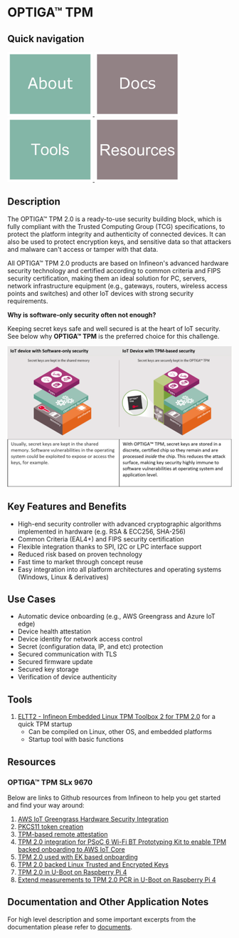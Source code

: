 # OPTIGA&trade; TPM

## Quick navigation

<a href="https://www.infineon.com/cms/en/product/security-smart-card-solutions/optiga-embedded-security-solutions/optiga-tpm">
    <img src="https://github.com/Infineon/optiga-tpm/blob/main/pictures/tile-about.jpg" width="192" height="144">
</a>
<a href="https://www.infineon.com/cms/en/product/security-smart-card-solutions/optiga-embedded-security-solutions/optiga-tpm/#!documents">
    <img src="https://github.com/Infineon/optiga-tpm/blob/main/pictures/tile-docs.jpg" width="192" height="144">
</a>
<a href="https://github.com/Infineon/optiga-tpm#tools">
    <img src="https://github.com/Infineon/optiga-tpm/blob/main/pictures/tile-tools.jpg" width="192" height="144">
</a>
<a href="https://github.com/Infineon/optiga-tpm#resources">
    <img src="https://github.com/Infineon/optiga-tpm/blob/main/pictures/tile-resources.jpg" width="192" height="144">
</a>

## Description

The OPTIGA™ TPM 2.0 is a ready-to-use security building block, which is fully compliant with the Trusted Computing Group (TCG) specifications, to protect the platform integrity and authenticity of connected devices. It can also be used to protect encryption keys, and sensitive data so that attackers and malware can't access or tamper with that data.

All OPTIGA™ TPM 2.0 products are based on Infineon's advanced hardware security technology and certified according to common criteria and FIPS security certification, making them an ideal solution for PC, servers, network infrastructure equipment (e.g., gateways, routers, wireless access points and switches) and other IoT devices with strong security requirements.

**Why is software-only security often not enough?**

Keeping secret keys safe and well secured is at the heart of IoT security. See below why **OPTIGA™ TPM** is the preferred choice for this challenge.

<img src="https://github.com/Infineon/optiga-tpm/raw/main/pictures/summary.png">
 
## Key Features and Benefits

* High-end security controller with advanced cryptographic algorithms implemented in hardware (e.g. RSA & ECC256, SHA-256)
* Common Criteria (EAL4+) and FIPS security certification
* Flexible integration thanks to SPI, I2C or LPC interface support
* Reduced risk based on proven technology
* Fast time to market through concept reuse
* Easy integration into all platform architectures and operating systems (Windows, Linux & derivatives)

## Use Cases

* Automatic device onboarding (e.g.,  AWS Greengrass and Azure IoT edge)
* Device health attestation
* Device identity for network access control
* Secret (configuration data, IP, and etc) protection
* Secured communication with TLS
* Secured firmware update
* Secured key storage
* Verification of device authenticity

## Tools

1. [ELTT2 - Infineon Embedded Linux TPM Toolbox 2 for TPM 2.0](https://github.com/Infineon/eltt2) for a quick TPM startup 
    - Can be compiled on Linux, other OS, and embedded platforms
    - Startup tool with basic functions

## Resources

### OPTIGA™ TPM SLx 9670

Below are links to Github resources from Infineon to help you get started and find your way around:

1. [AWS IoT Greengrass Hardware Security Integration](https://github.com/Infineon/amazon-greengrass-hsi-optiga-tpm)
2. [PKCS11 token creation](https://github.com/Infineon/pkcs11-optiga-tpm)
3. [TPM-based remote attestation](https://github.com/Infineon/remote-attestation-optiga-tpm)
4. [TPM 2.0 integration for PSoC 6 Wi-Fi BT Prototyping Kit to enable TPM backed onboarding to AWS IoT Core](https://github.com/Infineon/psoc6-aws-iot-optiga-tpm)
5. [TPM 2.0 used with EK based onboarding](https://github.com/Infineon/ek-based-onboarding-optiga-tpm)
6. [TPM 2.0 backed Linux Trusted and Encrypted Keys](https://github.com/Infineon/linux-trusted-key-optiga-tpm)
7. [TPM 2.0 in U-Boot on Raspberry Pi 4](https://github.com/joholl/rpi4-uboot-tpm)
8. [Extend measurements to TPM 2.0 PCR in U-Boot on Raspberry Pi 4](https://github.com/wxleong/tpm2-uboot-rpi4)

## Documentation and Other Application Notes

For high level description and some important excerpts from the documentation please refer to [documents](https://www.infineon.com/cms/en/product/security-smart-card-solutions/optiga-embedded-security-solutions/optiga-tpm/?redirId=39899#!documents).
